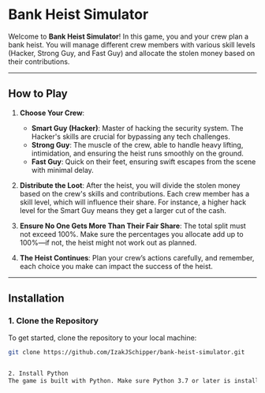 # Bank Heist Simulator

Welcome to **Bank Heist Simulator**! In this game, you and your crew plan a bank heist. You will manage different crew members with various skill levels (Hacker, Strong Guy, and Fast Guy) and allocate the stolen money based on their contributions.

---

## How to Play

1. **Choose Your Crew**:
   - **Smart Guy (Hacker)**: Master of hacking the security system. The Hacker's skills are crucial for bypassing any tech challenges.
   - **Strong Guy**: The muscle of the crew, able to handle heavy lifting, intimidation, and ensuring the heist runs smoothly on the ground.
   - **Fast Guy**: Quick on their feet, ensuring swift escapes from the scene with minimal delay.

2. **Distribute the Loot**: After the heist, you will divide the stolen money based on the crew's skills and contributions. Each crew member has a skill level, which will influence their share. For instance, a higher hack level for the Smart Guy means they get a larger cut of the cash.

3. **Ensure No One Gets More Than Their Fair Share**: The total split must not exceed 100%. Make sure the percentages you allocate add up to 100%—if not, the heist might not work out as planned.

4. **The Heist Continues**: Plan your crew’s actions carefully, and remember, each choice you make can impact the success of the heist.

---

## Installation

### 1. **Clone the Repository**

To get started, clone the repository to your local machine:
```bash
git clone https://github.com/IzakJSchipper/bank-heist-simulator.git


2. Install Python
The game is built with Python. Make sure Python 3.7 or later is installed on your machine. You can download Python from [here](https://www.python.org/downloads/).
